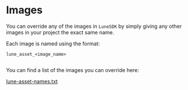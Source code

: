 # Images

You can override any of the images in `LuneSDK` by simply giving any other images in your project the exact same name.

Each image is named using the format:

```gherkin
lune_asset_<image_name>


```

You can find a list of the images you can override here:

[lune-asset-names.txt](assets/lune-asset-names.txt)
